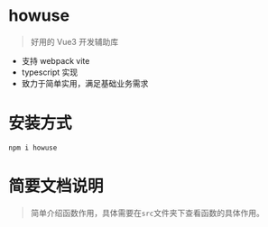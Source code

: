 # howuse

> 好用的 Vue3 开发辅助库

- 支持 webpack vite 
- typescript 实现
- 致力于简单实用，满足基础业务需求

# 安装方式

`npm i howuse`

# 简要文档说明

> 简单介绍函数作用，具体需要在`src`文件夹下查看函数的具体作用。


